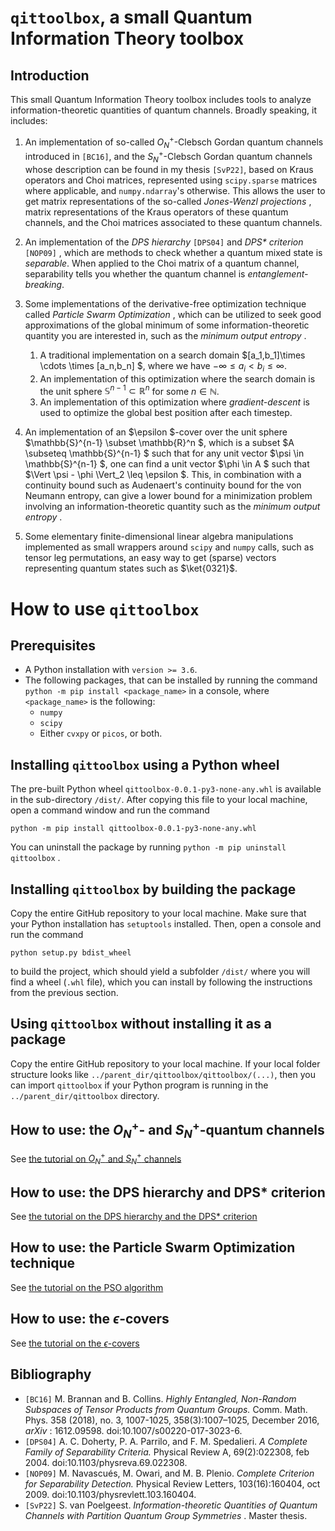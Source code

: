 # `qittoolbox`, a small Quantum Information Theory toolbox

## Introduction
This small Quantum Information Theory toolbox includes tools to analyze information-theoretic quantities of quantum channels. Broadly speaking, it includes:
1. An implementation of so-called $O_N^+$-Clebsch Gordan quantum channels introduced in `[BC16]`, and the $S_N^+$-Clebsch Gordan quantum channels whose description can be found in my thesis `[SvP22]`, based on Kraus operators and Choi matrices, represented using `scipy.sparse` matrices where applicable, and `numpy.ndarray`'s otherwise. This allows the user to get matrix representations of the so-called _Jones-Wenzl projections_ , matrix representations of the Kraus operators of these quantum channels, and the Choi matrices associated to these quantum channels.

2. An implementation of the _DPS hierarchy_ `[DPS04]` and _DPS* criterion_ `[NOP09]` , which are methods to check whether a quantum mixed state is _separable_. When applied to the Choi matrix of a quantum channel, separability tells you whether the quantum channel is _entanglement-breaking_. 

3. Some implementations of the derivative-free optimization technique called _Particle Swarm Optimization_ , which can be utilized to seek good approximations of the global minimum of some information-theoretic quantity you are interested in, such as the _minimum output entropy_ .
    1. A traditional implementation on a search domain $[a_1,b_1]\times \cdots \times [a_n,b_n] $, where we have $-\infty \leq a_i < b_i \leq \infty$.
    2. An implementation of this optimization where the search domain is the unit sphere $\mathbb{S}^{n-1} \subset \mathbb{R}^{n}$ for some $n \in \mathbb{N}$. 
    3. An implementation of this optimization where _gradient-descent_ is used to optimize the global best position after each timestep.

4. An implementation of an  $\epsilon $-cover over the unit sphere  $\mathbb{S}^{n-1} \subset \mathbb{R}^n $, which is a subset  $A \subseteq \mathbb{S}^{n-1} $ such that for any unit vector  $\psi \in \mathbb{S}^{n-1} $, one can find a unit vector  $\phi \in A $ such that  $\Vert \psi - \phi \Vert_2 \leq \epsilon $. This, in combination with a continuity bound such as Audenaert's continuity bound for the von Neumann entropy, can give a lower bound for a minimization problem involving an information-theoretic quantity such as the _minimum output entropy_ . 

4. Some elementary finite-dimensional linear algebra manipulations implemented as small wrappers around `scipy` and `numpy` calls, such as tensor leg permutations, an easy way to get (sparse) vectors representing quantum states such as $\ket{0321}$.


# How to use `qittoolbox`

## Prerequisites
 - A Python installation with `version >= 3.6`.
 - The following packages, that can be installed by running the command `python -m pip install <package_name>` in a console, where `<package_name>` is the following: 
    -    `numpy`
    -   `scipy` 
    - Either `cvxpy` or `picos`, or both.

## Installing `qittoolbox` using a Python wheel
The pre-built Python wheel `qittoolbox-0.0.1-py3-none-any.whl` is available in the sub-directory `/dist/`. After copying this file to your local machine, open a command window and run the command

    python -m pip install qittoolbox-0.0.1-py3-none-any.whl

You can uninstall the package by running `python -m pip uninstall qittoolbox` .  

## Installing `qittoolbox` by building the package
Copy the entire GitHub repository to your local machine. Make sure that your Python installation has `setuptools` installed. Then, open a console and run the command

    python setup.py bdist_wheel

to build the project, which should yield a subfolder `/dist/` where you will find a wheel (`.whl` file), which you can install by following the instructions from the previous section.

## Using `qittoolbox` without installing it as a package
Copy the entire GitHub repository to your local machine. If your local folder structure looks like `../parent_dir/qittoolbox/qittoolbox/(...)`, then you can import `qittoolbox` if your Python program is running in the `../parent_dir/qittoolbox` directory.

## How to use: the $O_N^+$- and $S_N^+$-quantum channels
See [the tutorial on $O_N^+$ and $S_N^+$ channels](tutorials/tutorial_ONplus_and_SNplus_channels.ipynb)

## How to use: the DPS hierarchy and DPS* criterion
See [the tutorial on the DPS hierarchy and the DPS\* criterion](tutorials/tutorial_DPS_and_DPSstar.ipynb)

## How to use: the Particle Swarm Optimization technique
See [the tutorial on the PSO algorithm](tutorials/tutorial_Particle_Swarm_Optimization.ipynb)

## How to use: the $\epsilon$-covers
See [the tutorial on the $\epsilon$-covers](tutorials/tutorial_epsilon_covers.ipynb)

## Bibliography
- `[BC16]` M. Brannan and B. Collins. _Highly Entangled, Non-Random Subspaces of Tensor Products from Quantum Groups._ Comm. Math. Phys. 358 (2018), no. 3, 1007-1025, 358(3):1007–1025, December 2016, _arXiv_ : 1612.09598. doi:10.1007/s00220-017-3023-6.
- `[DPS04]` A. C. Doherty, P. A. Parrilo, and F. M. Spedalieri. _A Complete Family of Separability Criteria._ Physical Review A, 69(2):022308, feb 2004. doi:10.1103/physreva.69.022308.
- `[NOP09]` M. Navascués, M. Owari, and M. B. Plenio. _Complete Criterion for Separability Detection._ Physical Review Letters, 103(16):160404, oct 2009. doi:10.1103/physrevlett.103.160404.
- `[SvP22]` S. van Poelgeest. _Information-theoretic Quantities of Quantum Channels with Partition Quantum Group Symmetries_ . Master thesis. 